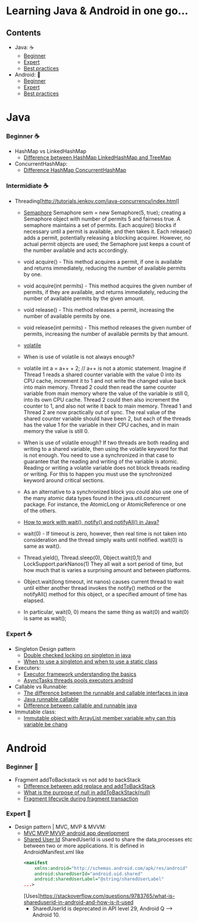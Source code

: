 # Learning Java & Android in one go...

## Contents
- Java: :coffee:
   - [Beginner](#beginner_coffee)
   - [Expert](#expert-coffee)
   - [Best practices](#best-practices-coffee)
- Android: :iphone:
   - [Beginner](#beginner-iphone)
   - [Expert](#expert-iphone)
   - [Best practices](#best-practices-iphone)

# Java
### Beginner :coffee:
- HashMap vs LinkedHashMap
    - [Difference between HashMap LinkedHashMap and TreeMap](https://stackoverflow.com/questions/2889777/difference-between-hashmap-linkedhashmap-and-treemap)
- ConcurrentHashMap:
    - [Difference HashMap ConcurrentHashMap](https://www.geeksforgeeks.org/difference-hashmap-concurrenthashmap/)

### Intermidiate :coffee:
- Threading[http://tutorials.jenkov.com/java-concurrency/index.html]
    - [Semaphore](https://www.geeksforgeeks.org/java-util-concurrent-semaphore-class-java/)
    Semaphore sem = new Semaphore(5, true); creating a Semaphore object with number of permits 5 and fairness true.
    A semaphore maintains a set of permits. Each acquire() blocks if necessary until a permit is available, and then takes it. Each release() adds a permit, potentially releasing a blocking acquirer. However, no actual permit objects are used; the Semaphore just keeps a count of the number available and acts accordingly.
    - void acquire() - This method acquires a permit, if one is available and returns immediately, reducing the number of available permits by one.
    - void acquire(int permits) - This method acquires the given number of permits, if they are available, and returns immediately, reducing the number of available permits by the given amount.
    - void release() - This method releases a permit, increasing the number of available permits by one. 
    - void release(int permits) - This method releases the given number of permits, increasing the number of available permits by that amount.

    - [volatile](http://tutorials.jenkov.com/java-concurrency/volatile.html)
    - When is use of volatile is not always enough?
    - volatile int a = a++ + 2; // a++ is not a atomic statement. 
    Imagine if Thread 1 reads a shared counter variable with the value 0 into its CPU cache, increment it to 1 and not write the changed value back into main memory. Thread 2 could then read the same counter variable from main memory where the value of the variable is still 0, into its own CPU cache. Thread 2 could then also increment the counter to 1, and also not write it back to main memory. Thread 1 and Thread 2 are now practically out of sync. The real value of the shared counter variable should have been 2, but each of the threads has the value 1 for the variable in their CPU caches, and in main memory the value is still 0.
    - When is use of volatile enough?
    If two threads are both reading and writing to a shared variable, then using the volatile keyword for that is not enough. You need to use a synchronized in that case to guarantee that the reading and writing of the variable is atomic. Reading or writing a volatile variable does not block threads reading or writing. For this to happen you must use the synchronized keyword around critical sections.
    - As an alternative to a synchronized block you could also use one of the many atomic data types found in the java.util.concurrent package. For instance, the AtomicLong or AtomicReference or one of the others.

    - [How to work with wait(), notify() and notifyAll() in Java?](https://howtodoinjava.com/java/multi-threading/wait-notify-and-notifyall-methods/)
    - wait(0) - If timeout is zero, however, then real time is not taken into consideration and the thread simply waits until notified. wait(0) is same as wait().
    - Thread.yield(), Thread.sleep(0), Object.wait(0,1) and LockSupport.parkNanos(1) They all wait a sort period of time, but how much that is varies a surprising amount and between platforms.
    - Object.wait(long timeout, int nanos) causes current thread to wait until either another thread invokes the notify() method or the notifyAll() method for this object, or a specified amount of time has elapsed.
    - In particular, wait(0, 0) means the same thing as wait(0) and wait(0) is same as wait();

### Expert :coffee:
- Singleton Design pattern
    - [Double checked locking on singleton in java](http://javarevisited.blogspot.in/2014/05/double-checked-locking-on-singleton-in-java.html)
    - [When to use a singleton and when to use a static class](https://softwareengineering.stackexchange.com/questions/235527/when-to-use-a-singleton-and-when-to-use-a-static-class)
- Executers: 
    - [Executor framework understanding the basics](https://android.jlelse.eu/executor-framework-understanding-the-basics-43d575e72310)
    - [AsyncTasks threads pools executors android](https://academy.realm.io/posts/360andev-stacy-devino-async-tasks-threads-pools-executors-android/)
- Callable vs Runnable: 
    - [The difference between the runnable and callable interfaces in java](https://stackoverflow.com/questions/141284/the-difference-between-the-runnable-and-callable-interfaces-in-java)
    - [Java runnable callable](http://www.baeldung.com/java-runnable-callable)
    - [Difference between callable and runnable java](http://www.java67.com/2013/01/difference-between-callable-and-runnable-java.html)
- Immutable class:
    - [Immutable object with ArrayList member variable why can this variable be chang](https://stackoverflow.com/questions/6137224/immutable-object-with-arraylist-member-variable-why-can-this-variable-be-chang)

# Android
### Beginner :iphone:
- Fragment addToBackstack vs not add to backStack
    - [Difference between add replace and addToBackStack](https://stackoverflow.com/questions/18634207/difference-between-add-replace-and-addtobackstack)
    - [What is the purpose of null in addToBackStack(null)](https://www.codeproject.com/Questions/818401/What-is-the-purpose-of-null-in-addToBackStack-null)
    - [Fragment lifecycle during fragment transaction](https://androidlearnersite.wordpress.com/2017/02/27/fragment-lifecycle-during-fragment-transaction)

### Expert :iphone:
- Design pattern | MVC, MVP & MVVM:
    - [MVC MVP MVVP android app development](https://www.simform.com/mvc-mvp-mvvm-android-app-development/)
    - [Shared User Id](https://groups.google.com/forum/#!topic/android-security-discuss/eLPuV6uLQw8)
      SharedUserId is used to share the data,processes etc between two or more applications. It is defined in AndroidManifest.xml like
      ```xml
      <manifest
          xmlns:android="http://schemas.android.com/apk/res/android"
          android:sharedUserId="android.uid.shared"
          android:sharedUserLabel="@string/sharedUserLabel"
      ...>
      ```
      [Uses]https://stackoverflow.com/questions/9783765/what-is-shareduserid-in-android-and-how-is-it-used
      - SharedUserId is deprecated in API level 29, Android Q --> Android 10.
      
